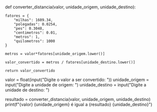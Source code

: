 def converter_distancia(valor, unidade_origem, unidade_destino):
    
    fatores = {
        "milhas": 1609.34,
        "polegadas": 0.0254,
        "pes": 0.3048,
        "centimetros": 0.01,
        "metros": 1,
        "quilometros": 1000
    }

    metros = valor*fatores[unidade_origem.lower()]

    valor_convertido = metros / fatores[unidade_destino.lower()]

    return valor_convertido

valor = float(input("Digite o valor a ser convertido: "))
unidade_origem = input("Digite a unidade de origem: ")
unidade_destino = input("Digite a unidade de destino: ")

resultado = converter_distancia(valor, unidade_origem, unidade_destino)
print(f"{valor} {unidade_origem} é igual a {resultado} {unidade_destino}")
